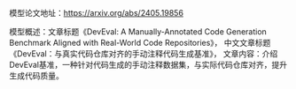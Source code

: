 模型论文地址：https://arxiv.org/abs/2405.19856

模型概述：文章标题《DevEval: A Manually-Annotated Code Generation Benchmark Aligned with Real-World Code Repositories》，
中文文章标题《DevEval：与真实代码仓库对齐的手动注释代码生成基准》，
文章内容：介绍DevEval基准，一种针对代码生成的手动注释数据集，与实际代码仓库对齐，提升生成代码质量。
